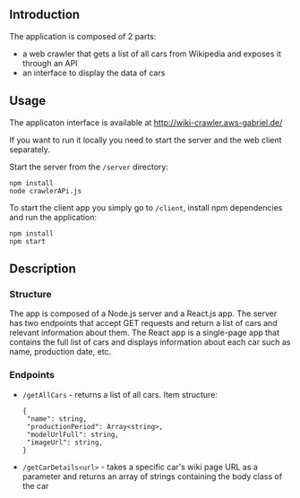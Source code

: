 
## Introduction
The application is composed of 2 parts:
- a web crawler that gets a list of all cars from Wikipedia and exposes it through an API
- an interface to display the data of cars

## Usage
The applicaton interface is available at http://wiki-crawler.aws-gabriel.de/

If you want to run it locally you need to start the server and the web client separately.

Start the server from the `/server` directory:

```
npm install
node crawlerAPi.js
 ```

To start the client app you simply go to `/client`, install npm dependencies and run the application:
```
npm install
npm start
```

## Description
### Structure

The app is composed of a Node.js server and a React.js app.
The server has two endpoints that accept GET requests and return a list of cars and relevant information about them.
The React app is a single-page app that contains the full list of cars and displays information about each car such as name, production date, etc.

### Endpoints

- `/getAllCars` - returns a list of all cars. Item structure:
   ```
   {
    "name": string,
    "productionPeriod": Array<string>,
    "modelUrlFull": string,
    "imageUrl": string,
   }
   ```
  
- `/getCarDetails<url>` - takes a specific car's wiki page URL as a parameter and returns an array of strings containing the body class of the car


 
